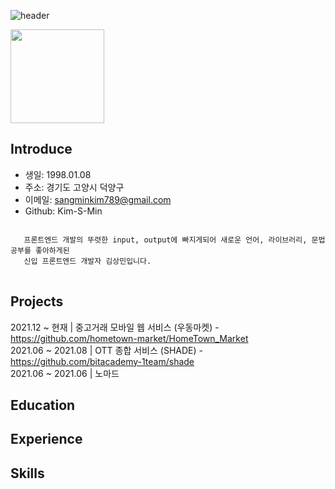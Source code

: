 ![header](https://capsule-render.vercel.app/api?type=wave&color=timeGradient&height=400&section=header&text=SangminKim&fontSize=90)</br>

<img src="https://user-images.githubusercontent.com/79624406/150952276-57bbc9b6-3d56-4eef-bfe5-c6d31247e0e9.jpg" width="150"/>

## Introduce
+ 생일: 1998.01.08
+ 주소: 경기도 고양시 덕양구
+ 이메일: sangminkim789@gmail.com
+ Github: Kim-S-Min
<pre>
<code>
   프론트엔드 개발의 뚜렷한 input, output에 빠지게되어 새로운 언어, 라이브러리, 문법 공부를 좋아하게된
   신입 프론트엔드 개발자 김상민입니다.
</code>
</pre>
## Projects
2021.12 ~ 현재 | 중고거래 모바일 웹 서비스 (우동마켓) - https://github.com/hometown-market/HomeTown_Market  
2021.06 ~ 2021.08 | OTT 종합 서비스 (SHADE) - https://github.com/bitacademy-1team/shade  
2021.06 ~ 2021.06 | 노마드 

## Education

## Experience

## Skills
